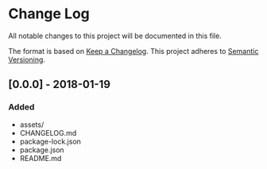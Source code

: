 # Change Log
All notable changes to this project will be documented in this file.

The format is based on [Keep a Changelog](http://keepachangelog.com/).
This project adheres to [Semantic Versioning](http://semver.org/).

## [0.0.0] - 2018-01-19
### Added
- assets/
- CHANGELOG.md
- package-lock.json
- package.json
- README.md
